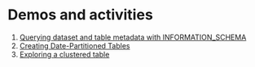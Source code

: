 # Demos and activities

1. [Querying dataset and table metadata with INFORMATION_SCHEMA](code/information_schema.sql)
2. [Creating Date-Partitioned Tables](../../courses/data-to-insights/demos/date-partitioned-tables.sql)
3. [Exploring a clustered table](code/clustered_tables.sql)
